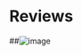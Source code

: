 # Reviews

 ##![image](https://github.com/GabrielBetini/reviews/assets/54044791/0bc7be6c-63c2-4216-b407-e21e17989995)
